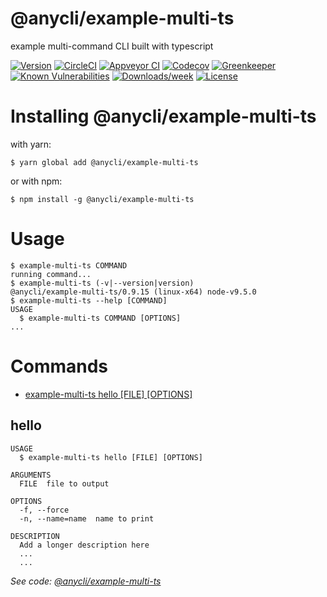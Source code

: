 @anycli/example-multi-ts
========================

example multi-command CLI built with typescript

[![Version](https://img.shields.io/npm/v/@anycli/example-multi-ts.svg)](https://npmjs.org/package/@anycli/example-multi-ts)
[![CircleCI](https://circleci.com/gh/anycli/example-multi-ts/tree/master.svg?style=svg)](https://circleci.com/gh/anycli/example-multi-ts/tree/master)
[![Appveyor CI](https://ci.appveyor.com/api/projects/status/github/anycli/example-multi-ts?branch=master&svg=true)](https://ci.appveyor.com/project/heroku/example-multi-ts/branch/master)
[![Codecov](https://codecov.io/gh/anycli/example-multi-ts/branch/master/graph/badge.svg)](https://codecov.io/gh/anycli/example-multi-ts)
[![Greenkeeper](https://badges.greenkeeper.io/anycli/example-multi-ts.svg)](https://greenkeeper.io/)
[![Known Vulnerabilities](https://snyk.io/test/npm/@anycli/example-multi-ts/badge.svg)](https://snyk.io/test/npm/@anycli/example-multi-ts)
[![Downloads/week](https://img.shields.io/npm/dw/@anycli/example-multi-ts.svg)](https://npmjs.org/package/@anycli/example-multi-ts)
[![License](https://img.shields.io/npm/l/@anycli/example-multi-ts.svg)](https://github.com/anycli/example-multi-ts/blob/master/package.json)

<!-- install -->
# Installing @anycli/example-multi-ts

with yarn:
```
$ yarn global add @anycli/example-multi-ts
```

or with npm:
```
$ npm install -g @anycli/example-multi-ts
```
<!-- installstop -->
<!-- usage -->
# Usage

```sh-session
$ example-multi-ts COMMAND
running command...
$ example-multi-ts (-v|--version|version)
@anycli/example-multi-ts/0.9.15 (linux-x64) node-v9.5.0
$ example-multi-ts --help [COMMAND]
USAGE
  $ example-multi-ts COMMAND [OPTIONS]
...
```
<!-- usagestop -->
<!-- commands -->
# Commands

* [example-multi-ts hello [FILE] [OPTIONS]](#hello)
## hello

```
USAGE
  $ example-multi-ts hello [FILE] [OPTIONS]

ARGUMENTS
  FILE  file to output

OPTIONS
  -f, --force
  -n, --name=name  name to print

DESCRIPTION
  Add a longer description here
  ...
  ...
```

_See code: [@anycli/example-multi-ts](https://github.com/anycli/example-multi-ts/blob/v0.9.15/src/commands/hello.ts)_
<!-- commandsstop -->
